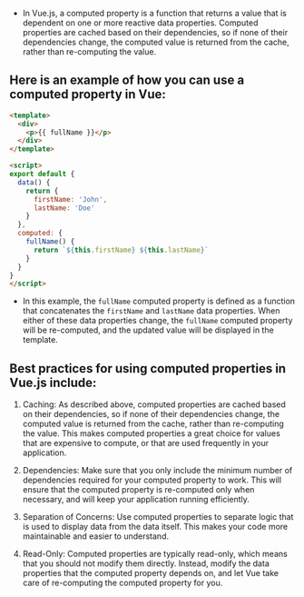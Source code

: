 -  In Vue.js, a computed property is a function that returns a value that is dependent on one or more reactive data properties. Computed properties are cached based on their dependencies, so if none of their dependencies change, the computed value is returned from the cache, rather than re-computing the value.

## Here is an example of how you can use a computed property in Vue:

```HTML
<template>
  <div>
    <p>{{ fullName }}</p>
  </div>
</template>

<script>
export default {
  data() {
    return {
      firstName: 'John',
      lastName: 'Doe'
    }
  },
  computed: {
    fullName() {
      return `${this.firstName} ${this.lastName}`
    }
  }
}
</script>

```

-  In this example, the `fullName` computed property is defined as a function that concatenates the `firstName` and `lastName` data properties. When either of these data properties change, the `fullName` computed property will be re-computed, and the updated value will be displayed in the template.

## Best practices for using computed properties in Vue.js include:

1.  Caching: As described above, computed properties are cached based on their dependencies, so if none of their dependencies change, the computed value is returned from the cache, rather than re-computing the value. This makes computed properties a great choice for values that are expensive to compute, or that are used frequently in your application.
    
2.  Dependencies: Make sure that you only include the minimum number of dependencies required for your computed property to work. This will ensure that the computed property is re-computed only when necessary, and will keep your application running efficiently.
    
3.  Separation of Concerns: Use computed properties to separate logic that is used to display data from the data itself. This makes your code more maintainable and easier to understand.
    
4.  Read-Only: Computed properties are typically read-only, which means that you should not modify them directly. Instead, modify the data properties that the computed property depends on, and let Vue take care of re-computing the computed property for you.